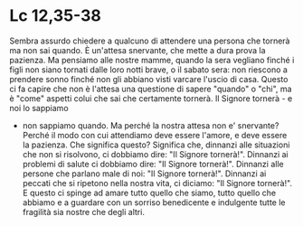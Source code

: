Lc 12,35-38
===========

Sembra assurdo chiedere a qualcuno di attendere una persona che
tornerà ma non sai quando. È un'attesa snervante, che mette a dura
prova la pazienza. Ma pensiamo alle nostre mamme, quando la sera
vegliano finché i figli non siano tornati dalle loro notti brave, o il
sabato sera: non riescono a prendere sonno finché non gli abbiano
visti varcare l'uscio di casa. Questo ci fa capire che non è l'attesa
una questione di sapere "quando" o "chi", ma è "come" aspetti colui
che sai che certamente tornerà. Il Signore tornerà - e noi lo sappiamo
- non sappiamo quando. Ma perché la nostra attesa non e' snervante?
Perché il modo con cui attendiamo deve essere l'amore, e deve essere
la pazienza. Che significa questo? Significa che, dinnanzi alle
situazioni che non si risolvono, ci dobbiamo dire: "Il Signore
tornerà!". Dinnanzi ai problemi di salute ci dobbiamo dire: "Il
Signore tornerà!". Dinnanzi alle persone che parlano male di noi: "Il
Signore tornerà!". Dinnanzi ai peccati che si ripetono nella nostra
vita, ci diciamo: "Il Signore tornerà!". E questo ci spinge ad amare
tutto quello che siamo, tutto quello che abbiamo e a guardare con un
sorriso benedicente e indulgente tutte le fragilità sia nostre che
degli altri.